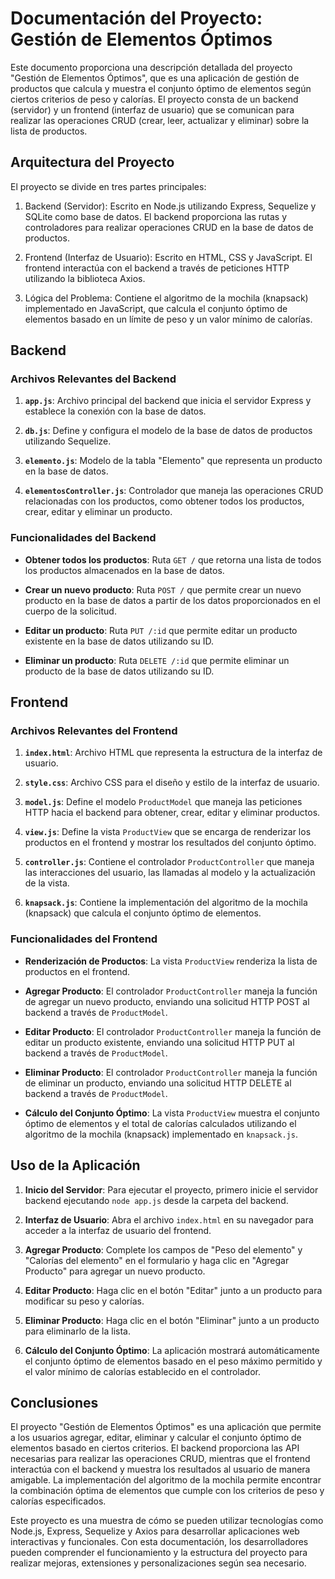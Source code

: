 # Documentación del Proyecto: Gestión de Elementos Óptimos

Este documento proporciona una descripción detallada del proyecto "Gestión de Elementos Óptimos", que es una aplicación de gestión de productos que calcula y muestra el conjunto óptimo de elementos según ciertos criterios de peso y calorías. El proyecto consta de un backend (servidor) y un frontend (interfaz de usuario) que se comunican para realizar las operaciones CRUD (crear, leer, actualizar y eliminar) sobre la lista de productos.

## Arquitectura del Proyecto

El proyecto se divide en tres partes principales:

1. Backend (Servidor): Escrito en Node.js utilizando Express, Sequelize y SQLite como base de datos. El backend proporciona las rutas y controladores para realizar operaciones CRUD en la base de datos de productos.

2. Frontend (Interfaz de Usuario): Escrito en HTML, CSS y JavaScript. El frontend interactúa con el backend a través de peticiones HTTP utilizando la biblioteca Axios.

3. Lógica del Problema: Contiene el algoritmo de la mochila (knapsack) implementado en JavaScript, que calcula el conjunto óptimo de elementos basado en un límite de peso y un valor mínimo de calorías.

## Backend

### Archivos Relevantes del Backend

1. **`app.js`**: Archivo principal del backend que inicia el servidor Express y establece la conexión con la base de datos.

2. **`db.js`**: Define y configura el modelo de la base de datos de productos utilizando Sequelize.

3. **`elemento.js`**: Modelo de la tabla "Elemento" que representa un producto en la base de datos.

4. **`elementosController.js`**: Controlador que maneja las operaciones CRUD relacionadas con los productos, como obtener todos los productos, crear, editar y eliminar un producto.

### Funcionalidades del Backend

- **Obtener todos los productos**: Ruta `GET /` que retorna una lista de todos los productos almacenados en la base de datos.

- **Crear un nuevo producto**: Ruta `POST /` que permite crear un nuevo producto en la base de datos a partir de los datos proporcionados en el cuerpo de la solicitud.

- **Editar un producto**: Ruta `PUT /:id` que permite editar un producto existente en la base de datos utilizando su ID.

- **Eliminar un producto**: Ruta `DELETE /:id` que permite eliminar un producto de la base de datos utilizando su ID.

## Frontend

### Archivos Relevantes del Frontend

1. **`index.html`**: Archivo HTML que representa la estructura de la interfaz de usuario.

2. **`style.css`**: Archivo CSS para el diseño y estilo de la interfaz de usuario.

3. **`model.js`**: Define el modelo `ProductModel` que maneja las peticiones HTTP hacia el backend para obtener, crear, editar y eliminar productos.

4. **`view.js`**: Define la vista `ProductView` que se encarga de renderizar los productos en el frontend y mostrar los resultados del conjunto óptimo.

5. **`controller.js`**: Contiene el controlador `ProductController` que maneja las interacciones del usuario, las llamadas al modelo y la actualización de la vista.

6. **`knapsack.js`**: Contiene la implementación del algoritmo de la mochila (knapsack) que calcula el conjunto óptimo de elementos.

### Funcionalidades del Frontend

- **Renderización de Productos**: La vista `ProductView` renderiza la lista de productos en el frontend.

- **Agregar Producto**: El controlador `ProductController` maneja la función de agregar un nuevo producto, enviando una solicitud HTTP POST al backend a través de `ProductModel`.

- **Editar Producto**: El controlador `ProductController` maneja la función de editar un producto existente, enviando una solicitud HTTP PUT al backend a través de `ProductModel`.

- **Eliminar Producto**: El controlador `ProductController` maneja la función de eliminar un producto, enviando una solicitud HTTP DELETE al backend a través de `ProductModel`.

- **Cálculo del Conjunto Óptimo**: La vista `ProductView` muestra el conjunto óptimo de elementos y el total de calorías calculados utilizando el algoritmo de la mochila (knapsack) implementado en `knapsack.js`.

## Uso de la Aplicación

1. **Inicio del Servidor**: Para ejecutar el proyecto, primero inicie el servidor backend ejecutando `node app.js` desde la carpeta del backend.

2. **Interfaz de Usuario**: Abra el archivo `index.html` en su navegador para acceder a la interfaz de usuario del frontend.

3. **Agregar Producto**: Complete los campos de "Peso del elemento" y "Calorías del elemento" en el formulario y haga clic en "Agregar Producto" para agregar un nuevo producto.

4. **Editar Producto**: Haga clic en el botón "Editar" junto a un producto para modificar su peso y calorías.

5. **Eliminar Producto**: Haga clic en el botón "Eliminar" junto a un producto para eliminarlo de la lista.

6. **Cálculo del Conjunto Óptimo**: La aplicación mostrará automáticamente el conjunto óptimo de elementos basado en el peso máximo permitido y el valor mínimo de calorías establecido en el controlador.

## Conclusiones

El proyecto "Gestión de Elementos Óptimos" es una aplicación que permite a los usuarios agregar, editar, eliminar y calcular el conjunto óptimo de elementos basado en ciertos criterios. El backend proporciona las API necesarias para realizar las operaciones CRUD, mientras que el frontend interactúa con el backend y muestra los resultados al usuario de manera amigable. La implementación del algoritmo de la mochila permite encontrar la combinación óptima de elementos que cumple con los criterios de peso y calorías especificados.

Este proyecto es una muestra de cómo se pueden utilizar tecnologías como Node.js, Express, Sequelize y Axios para desarrollar aplicaciones web interactivas y funcionales. Con esta documentación, los desarrolladores pueden comprender el funcionamiento y la estructura del proyecto para realizar mejoras, extensiones y personalizaciones según sea necesario.